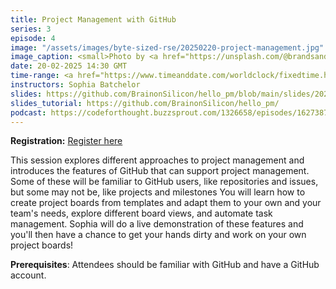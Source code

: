 ```yaml
---
title: Project Management with GitHub
series: 3
episode: 4
image: "/assets/images/byte-sized-rse/20250220-project-management.jpg"
image_caption: <small>Photo by <a href="https://unsplash.com/@brandsandpeople">Brand and People</a> on <a href="https://unsplash.com/photos/person-writing-on-white-paper-Ax8IA8GAjVg">Unsplash</a></small>
date: 20-02-2025 14:30 GMT
time-range: <a href="https://www.timeanddate.com/worldclock/fixedtime.html?msg=Byte-sized+RSE%3A+Project+Management+with+GitHub&iso=20250220T1430&p1=136&ah=1&am=30" target="_blank" rel="noopener noreferrer">14:30-16:00 GMT</a>
instructors: Sophia Batchelor
slides: https://github.com/BrainonSilicon/hello_pm/blob/main/slides/20250219_bytesizedrse_workshop.pdf
slides_tutorial: https://github.com/BrainonSilicon/hello_pm/
podcast: https://codeforthought.buzzsprout.com/1326658/episodes/16273876-en-bytesized-rse-project-management-with-github
---
```


<strong>Registration:</strong> <a href="https://forms.gle/rkWHgsZ43kwo7d5Y8"
target="_blank" rel="noopener noreferrer">Register here</a>

This session explores different approaches to project management and introduces the features of GitHub that can support project management. Some of these will be familiar to GitHub users, like repositories and issues, but some may not be, like projects and milestones You will learn how to create project boards from templates and adapt them to your own and your team's needs, explore different board views, and automate task management. Sophia will do a live demonstration of these features and you'll then have a chance to get your hands dirty and work on your own project boards!

**Prerequisites**: Attendees should be familiar with GitHub and have a GitHub account.